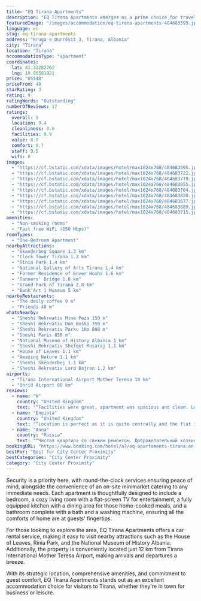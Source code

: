 ```yaml
---
title: "EQ Tirana Apartments"
description: "EQ Tirana Apartments emerges as a prime choice for travelers seeking the comfort of home with the convenience of a central location in Tirana."
featuredImage: "/images/accommodation/eq-tirana-apartments-484683595.jpg"
language: en
slug: eq-tirana-apartments
address: "Rruga e Durrësit 3, Tirana, Albania"
city: "Tirana"
location: "Tirana"
accommodationType: "apartment"
coordinates:
  lat: 41.33282762
  lng: 19.80581921
price: "US$48"
priceFrom: 48
starRating: 3
rating: 9
ratingWords: "Outstanding"
numberOfReviews: 17
ratings:
  overall: 9
  location: 9.4
  cleanliness: 8.6
  facilities: 8.9
  value: 8.9
  comfort: 8.7
  staff: 9.5
  wifi: 0
images:
  - "https://cf.bstatic.com/xdata/images/hotel/max1024x768/484683595.jpg?k=d446c34aa03e20a75d7a8fe0155f8ef4280d3000575824cd47862e762686b2fb&o=&hp=1"
  - "https://cf.bstatic.com/xdata/images/hotel/max1024x768/484683722.jpg?k=9756bb9983f5967f3b75076410e16474f8ba77df9b2cad6cbb90fc707ae52cb5&o=&hp=1"
  - "https://cf.bstatic.com/xdata/images/hotel/max1024x768/484683779.jpg?k=c59ca9e61cd45dbdf4c154220caf0a1229db4382b46cf21ac49a2c9baf32664d&o=&hp=1"
  - "https://cf.bstatic.com/xdata/images/hotel/max1024x768/484683855.jpg?k=e816eb788eb2029ad0f5840eaceb8787300b645ffa7eb9fed896e64e04fcb14e&o=&hp=1"
  - "https://cf.bstatic.com/xdata/images/hotel/max1024x768/484683704.jpg?k=d27d299dc2bbb86ec81c68498922ad4bbd06bece0b0ae4fddb5150c8ceb32c45&o=&hp=1"
  - "https://cf.bstatic.com/xdata/images/hotel/max1024x768/484683820.jpg?k=649e1a3e30acd2e929e6030f5d110cb4bff0dc7419307f013a582f244e1c4080&o=&hp=1"
  - "https://cf.bstatic.com/xdata/images/hotel/max1024x768/484683677.jpg?k=7a28f3fce0d9378c3a0b69d53b7aad372e1c172d52320d398477f9c6ad203661&o=&hp=1"
  - "https://cf.bstatic.com/xdata/images/hotel/max1024x768/484683889.jpg?k=d7a871ebe6de52b6e50b0949ac6ebd43c217b45760cf1dcd1a66fca5cf6caaa7&o=&hp=1"
  - "https://cf.bstatic.com/xdata/images/hotel/max1024x768/484683715.jpg?k=0d7aaab0917ef17b94e24d9b136c35dd3e2796dbdb16ef25b87043ba07bdb988&o=&hp=1"
amenities:
  - "Non-smoking rooms"
  - "Fast free WiFi (150 Mbps)"
roomTypes:
  - "One-Bedroom Apartment"
nearbyAttractions:
  - "Skanderbeg Square 1.3 km"
  - "Clock Tower Tirana 1.3 km"
  - "Rinia Park 1.4 km"
  - "National Gallery of Arts Tirana 1.4 km"
  - "Former Residence of Enver Hoxha 1.6 km"
  - "Tanners' Bridge 1.8 km"
  - "Grand Park of Tirana 2.8 km"
  - "Bunk'Art 1 Museum 5 km"
nearbyRestaurants:
  - "The daily coffee 9 m"
  - "Friends 40 m"
whatsNearby:
  - "Sheshi Rekreativ Mine Peza 150 m"
  - "Sheshi Rekreativ Don Bosko 350 m"
  - "Sheshi Rekreativ Parku 1Km 800 m"
  - "Sheshi Paris 850 m"
  - "National Museum of History Albania 1 km"
  - "Sheshi Rekreativ Shefqet Musaraj 1.1 km"
  - "House of Leaves 1.1 km"
  - "Amazing Nature 1.1 km"
  - "Sheshi Skënderbej 1.1 km"
  - "Sheshi Rekreativ Lord Bajron 1.2 km"
airports:
  - "Tirana International Airport Mother Teresa 10 km"
  - "Ohrid Airport 80 km"
reviews:
  - name: "W"
    country: "United Kingdom"
    text: "“Facilities were great, apartment was spacious and clean. Location was perfect for me because it’s very near to the particular bus station I arrived in (Sports Palace) and the apartment is just a 20/25-minute walk away from the central attractions...”"
  - name: "Eneinta"
    country: "United Kingdom"
    text: "“Location is perfect as it is quite centrally and the flat is brand new.”"
  - name: "Anna"
    country: "Russia"
    text: "“Чистая квартира со свежим ремонтом. Доброжелательный хозяин.”"
bookingURL: "https://www.booking.com/hotel/al/eq-apartaments-tirana.en-gb.html?aid=8035640"
bestFor: "Best for City Center Proximity"
bestCategories: "City Center Proximity"
category: "City Center Proximity"
---
```


Security is a priority here, with round-the-clock services ensuring peace of mind, alongside the convenience of an on-site minimarket catering to any immediate needs. Each apartment is thoughtfully designed to include a bedroom, a cozy living room with a flat-screen TV for entertainment, a fully equipped kitchen with a dining area for those home-cooked meals, and a bathroom complete with a bath and a washing machine, ensuring all the comforts of home are at guests' fingertips.

For those looking to explore the area, EQ Tirana Apartments offers a car rental service, making it easy to visit nearby attractions such as the House of Leaves, Rinia Park, and the National Museum of History Albania. Additionally, the property is conveniently located just 12 km from Tirana International Mother Teresa Airport, making arrivals and departures a breeze.

With its strategic location, comprehensive amenities, and commitment to guest comfort, EQ Tirana Apartments stands out as an excellent accommodation choice for visitors to Tirana, whether they're in town for business or leisure.